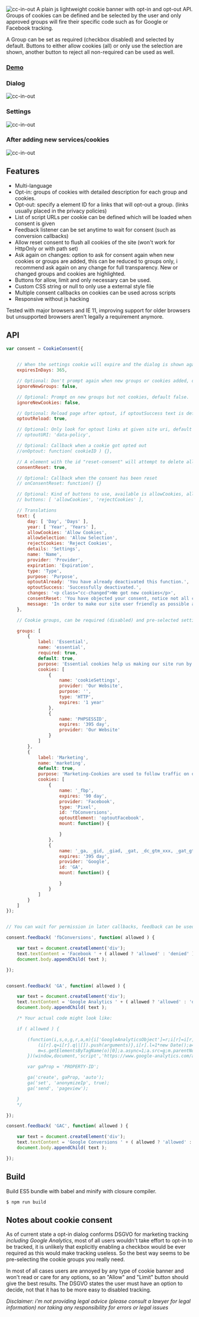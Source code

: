 ![cc-in-out](/logo.png)
A plain js lightweight cookie banner with opt-in and opt-out API. Groups of cookies can be defined and be selected by the user and only approved groups
will fire their specific code such as for Google or Facebook tracking.

A Group can be set as required (checkbox disabled) and selected by default. Buttons to either allow cookies (all) or only use the selection
are shown, another button to reject all non-required can be used as well.

### [Demo](https://mevedia.com/share/cookieconsent/)

### Dialog
![cc-in-out](/ccinout.png)

### Settings
![cc-in-out](/ccinout-settings.png)

### After adding new services/cookies
![cc-in-out](/ccinout-changes.png)


## Features

- Multi-language
- Opt-in: groups of cookies with detailed description for each group and cookies.
- Opt-out: specify a element ID for a links that will opt-out a group. (links usually placed in the privacy policies)
- List of script URLs per cookie can be defined which will be loaded when consent is given
- Feedback listener can be set anytime to wait for consent (such as conversion callbacks)
- Allow reset consent to flush all cookies of the site (won't work for HttpOnly or with path set)
- Ask again on changes: option to ask for consent again when new cookies or groups are added, this can be reduced to groups only, i recommend ask again on any change for full transparency. New or changed groups and cookies are highlighted.
- Buttons for allow, limit and only necessary can be used.
- Custom CSS string or null to only use a external style file
- Multiple consent callbacks on cookies can be used across scripts
- Responsive without js hacking


Tested with major browsers and IE 11, improving support for older browsers but unsupported browsers aren't legally a requirement anymore.


## API

```javascript
var consent = CookieConsent({


	// When the settings cookie will expire and the dialog is shown again, default 365
	expiresInDays: 365,

	// Optional: Don't prompt again when new groups or cookies added, default false.
	ignoreNewGroups: false,

	// Optional: Prompt on new groups but not cookies, default false.
	ignoreNewCookies: false,

	// Optional: Reload page after optout, if optoutSuccess text is defined a alert message is shown before, default false.
	optoutReload: true,

	// Optional: Only look for optout links at given site uri, default none
	// optoutURI: 'data-policy',

	// Optional: Callback when a cookie got opted out
	//onOptout: function( cookieID ) {},

	// A element with the id "reset-consent" will attempt to delete all cookies for the page (won't work for HttpOnly or with path set)
	consentReset: true,

	// Optional: Callback when the consent has been reset
	// onConsentReset: function() {}

	// Optional: Kind of buttons to use, available is allowCookies, allowSelection and rejectCookies
	// buttons: [ 'allowCookies', 'rejectCookies' ],

	// Translations
	text: {
		day: [ 'Day', 'Days' ],
		year: [ 'Year', 'Years' ],
		allowCookies: 'Allow Cookies',
		allowSelection: 'Allow Selection',
		rejectCookies: 'Reject Cookies',
		details: 'Settings',
		name: 'Name',
		provider: 'Provider',
		expiration: 'Expiration',
		type: 'Type',
		purpose: 'Purpose',
		optoutAlready: 'You have already deactivated this function.',
		optoutSuccess: 'Successfully deactivated.',
		changes: '<p class="cc-changed">We got new cookies</p>',
		consentReset: 'You have objected your consent, notice not all cookies can be deleted now and will stay until they expire.',
		message: 'In order to make our site user friendly as possible and improve our services, we are using cookies. For more informations about cookies please see our <a href="/datenschutz/" target="_blank">privacy-policy</a>.'
	},

	// Cookie groups, can be required (disabled) and pre-selected setting default to true.

	groups: [
		{
			label: 'Essential',
			name: 'essential',
			required: true,
			default: true,
			purpose: 'Essential cookies help us making our site run by enabling functions as navigation to protected areas. Without our website cannot work properly.',
			cookies: [
				{
					name: 'cookieSettings',
					provider: 'Our Website',
					purpose: '',
					type: 'HTTP',
					expires: '1 year'
				},
				{
					name: 'PHPSESSID',
					expires: '395 day',
					provider: 'Our Website'
				}
			]
		},
		{
			label: 'Marketing',
			name: 'marketing',
			default: true,
			purpose: 'Marketing-Cookies are used to follow traffic on our website. The intention is to improve our services and only show you ads that are relevant to you with the help of third party services.',
			cookies: [
				{
					name: '_fbp',
					expires: '90 day',
					provider: 'Facebook',
					type: 'Pixel',
					id: 'fbConversions',
					optoutElement: 'optoutFacebook',
					mount: function() {

					}
				},
				{
					name: '_ga, _gid, _giad, _gat, _dc_gtm_xxx, _gat_gtag_xxx, _gac_xxx, IDE',
					expires: '395 day',
					provider: 'Google',
					id: 'GA',
					mount: function() {

					}
				}
			]
		}
	]
});


// You can wait for permission in later callbacks, feedback can be used multiple times for every cookie block definition

consent.feedback( 'fbConversions', function( allowed ) {

	var text = document.createElement('div');
	text.textContent = 'Facebook ' + ( allowed ? 'allowed' : 'denied' );
	document.body.appendChild( text );

});


consent.feedback( 'GA', function( allowed ) {

	var text = document.createElement('div');
	text.textContent = 'Google Analytics ' + ( allowed ? 'allowed' : 'denied' );
	document.body.appendChild( text );

	/* Your actual code might look like:

	if ( allowed ) {

		(function(i,s,o,g,r,a,m){i['GoogleAnalyticsObject']=r;i[r]=i[r]||function(){
			(i[r].q=i[r].q||[]).push(arguments)},i[r].l=1*new Date();a=s.createElement(o),
			m=s.getElementsByTagName(o)[0];a.async=1;a.src=g;m.parentNode.insertBefore(a,m)
		})(window,document,'script','https://www.google-analytics.com/analytics.js','ga');

		var gaProp = 'PROPERTY-ID';

		ga('create', gaProp, 'auto');
		ga('set', 'anonymizeIp', true);
		ga('send', 'pageview');

	}
	*/

});

consent.feedback( 'GAC', function( allowed ) {

	var text = document.createElement('div');
	text.textContent = 'Google Conversions ' + ( allowed ? 'allowed' : 'denied' );
	document.body.appendChild( text );

});
```

## Build

Build ES5 bundle with babel and minify with closure compiler.

```
$ npm run build
```

## Notes about cookie consent


As of current state a opt-in dialog conforms DSGVO for marketing tracking *including Google Analytics*, most of all users wouldn't take
effort to opt-in to be tracked, it is unlikely that explicitly enabling a checkbox would be ever required as this
would make tracking useless. So the best way seems to be pre-selecting the cookie groups you really need.

In most of all cases users are annoyed by any type of cookie banner and won't read or care for any options, so
an "Allow" and "Limit" button should give the best results. The DSGVO states the user must have an option to decide,
not that it has to be more easy to disabled tracking.


*Disclaimer: i'm not providing legal advice (please consult a lawyer for legal information) nor taking any responsibility for errors or legal issues*
